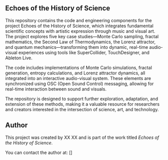 ## Echoes of the History of Science

This repository contains the code and engineering components for the project Echoes of the History of Science, which integrates fundamental scientific concepts with artistic expression through music and visual art. The project explores five key case studies—Monte Carlo sampling, fractal mathematics, the Second Law of Thermodynamics, the Lorenz attractor, and quantum mechanics—transforming them into dynamic, real-time audio-visual experiences using tools like SuperCollider, TouchDesigner, and Ableton Live.

The code includes implementations of Monte Carlo simulations, fractal generation, entropy calculations, and Lorenz attractor dynamics, all integrated into an interactive audio-visual system. These elements are synchronized using OSC (Open Sound Control) messaging, allowing for real-time interaction between sound and visuals.

The repository is designed to support further exploration, adaptation, and extension of these methods, making it a valuable resource for researchers and creators interested in the intersection of science, art, and technology.

## Author
This project was created by XX XX and is part of the work titled *Echoes of the History of Science*. 

You can contact the author at: []
